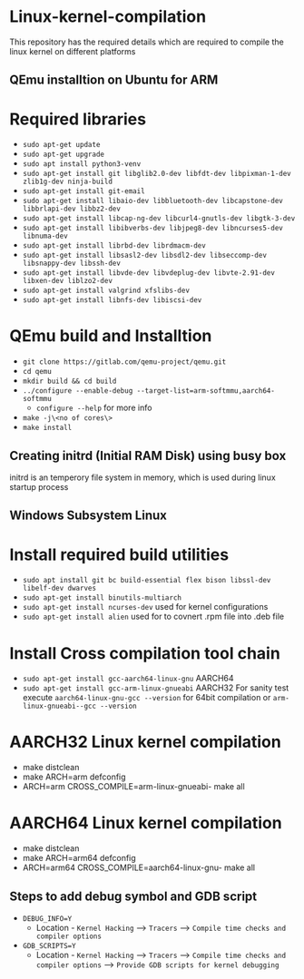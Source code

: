 # Linux-kernel-compilation
This repository has the required details which are required to compile the linux kernel on different platforms

## QEmu installtion on Ubuntu for ARM
# Required libraries
- `sudo apt-get update`
- `sudo apt-get upgrade`
- `sudo apt install python3-venv`
- `sudo apt-get install git libglib2.0-dev libfdt-dev libpixman-1-dev zlib1g-dev ninja-build`
- `sudo apt-get install git-email`
- `sudo apt-get install libaio-dev libbluetooth-dev libcapstone-dev libbrlapi-dev libbz2-dev`
- `sudo apt-get install libcap-ng-dev libcurl4-gnutls-dev libgtk-3-dev`
- `sudo apt-get install libibverbs-dev libjpeg8-dev libncurses5-dev libnuma-dev`
- `sudo apt-get install librbd-dev librdmacm-dev`
- `sudo apt-get install libsasl2-dev libsdl2-dev libseccomp-dev libsnappy-dev libssh-dev`
- `sudo apt-get install libvde-dev libvdeplug-dev libvte-2.91-dev libxen-dev liblzo2-dev`
- `sudo apt-get install valgrind xfslibs-dev`
- `sudo apt-get install libnfs-dev libiscsi-dev`
# QEmu build and Installtion
- `git clone https://gitlab.com/qemu-project/qemu.git`
- `cd qemu`
- `mkdir build && cd build`
- `../configure --enable-debug --target-list=arm-softmmu,aarch64-softmmu`
    - `configure --help` for more info
- `make -j\<no of cores\>`
- `make install`

## Creating initrd (Initial RAM Disk) using busy box
initrd is an temperory file system in memory, which is used during linux startup process

## Windows Subsystem Linux
# Install required build utilities
- `sudo apt install git bc build-essential flex bison libssl-dev libelf-dev dwarves`
- `sudo apt-get install binutils-multiarch`
- `sudo apt-get install ncurses-dev` used for kernel configurations
- `sudo apt-get install alien` used for to covnert .rpm file into .deb file
# Install Cross compilation tool chain
- `sudo apt-get install gcc-aarch64-linux-gnu` AARCH64
- `sudo apt-get install gcc-arm-linux-gnueabi` AARCH32
For sanity test execute `aarch64-linux-gnu-gcc --version` for 64bit compilation or `arm-linux-gnueabi--gcc --version`
# AARCH32 Linux kernel compilation
- make distclean
- make ARCH=arm defconfig
- ARCH=arm CROSS_COMPILE=arm-linux-gnueabi- make all
# AARCH64 Linux kernel compilation
- make distclean
- make ARCH=arm64 defconfig
- ARCH=arm64 CROSS_COMPILE=aarch64-linux-gnu- make all

## Steps to add debug symbol and GDB script
- `DEBUG_INFO=Y`
  - Location - `Kernel Hacking` --\> `Tracers` --\> `Compile time checks and compiler options`
- `GDB_SCRIPTS=Y`
  - Location - `Kernel Hacking` --\> `Tracers` --\> `Compile time checks and compiler options` --\> `Provide GDB scripts for kernel debugging`
